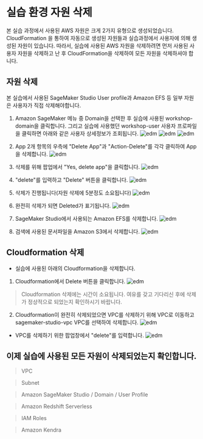 # 실습 환경 자원 삭제

본 실습 과정에서 사용된 AWS 자원은 크게 2가지 유형으로 생성되었습니다. CloudFormation 을 통하여 자동으로 생성된 자원들과 실습과정에서 사용자에 의해 생성된 자원이 있습니다. 따라서, 실습에 사용된 AWS 자원을 삭제하려면 먼저 사용된 사용자 자원을 삭제하고 난 후 CloudFormation을 삭제하여 모든 자원을 삭제하셔야 합니다.

## 자원 삭제

본 실습에서 사용된 SageMaker Studio User profile과 Amazon EFS 등 일부 자원은 사용자가 직접 삭제해야합니다.

1. Amazon SageMaker 메뉴 중 Domain을 선택한 후 실습에 사용된 workshop-domain을 클릭합니다. 그리고 실습에 사용했던 workshop-user 사용자 프로파일을 클릭하면 아래와 같은 사용자 상세정보가 조회됩니다.
![edm](img/cu-9.png)
![edm](img/cu-10.png)
![edm](img/cu-1.png)

2. App 2개 항목의 우측에 "Delete App"과 "Action-Delete"를 각각 클릭하여 App을 삭제합니다. 
![edm](img/cu-2.png)

3. 삭제를 위해 팝업에서 "Yes, delete app"을 클릭합니다. 
![edm](img/cu-3.png)

4. "delete"를 입력하고 "Delete" 버튼을 클릭합니다.
![edm](img/cu-4.png)

5. 삭제가 진행됩니다(자원 삭제에 5분정도 소요됩니다)
![edm](img/cu-5.png)

6. 완전히 삭제가 되면 Deleted가 표기됩니다.
![edm](img/cu-6.png)

7. SageMaker Studio에서 사용되는 Amazon EFS를 삭제합니다.
![edm](img/cu-7.png)

8. 검색에 사용된 문서파일을 Amazon S3에서 삭제합니다.
![edm](img/cu-13.png)

## Cloudformation 삭제

- 실습에 사용된 아래의 Cloudformation을 삭제합니다.

1. Cloudformation에서 Delete 버튼을 클릭합니다.
![edm](img/cu-8.png)
> Cloudformation 삭제에는 시간이 소요됩니다. 여유를 갖고 기다리신 후에 삭제가 정상적으로 되었는지 확인하시기 바랍니다.
2. Cloudformation이 완전히 삭제되었으면 VPC를 삭제하기 위해 VPC로 이동하고 sagemaker-studio-vpc VPC를 선택하여 삭제합니다.
![edm](img/cu-11.png)
- VPC를 삭제하기 위한 팝업창에서 "delete"를 입력합니다.
![edm](img/cu-12.png)

## 이제 실습에 사용된 모든 자원이 삭제되었는지 확인합니다.
> VPC

> Subnet

> Amazon SageMaker Studio / Domain / User Profile

> Amazon Redshift Serverless

> IAM Roles

> Amazon Kendra
